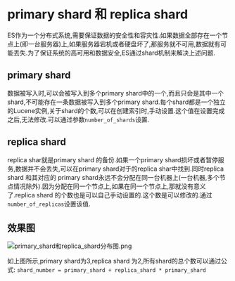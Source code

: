# primary shard 和 replica shard

ES作为一个分布式系统,需要保证数据的安全性和容灾性.如果数据全部存在一个节点上(即一台服务器)上,如果服务器宕机或者硬盘坏了,那服务就不可用,数据就有可能丢失.为了保证系统的高可用和数据安全,ES通过shard机制来解决上述问题.

## primary shard

数据被写入时,可以会被写入到多个primary shard中的一个,而且只会是其中一个shard,不可能存在一条数据被写入到多个primary shard.每个shard都是一个独立的Lucene实例,关于shard的个数,可以在创建索引时,手动设置.这个值在设置完成之后,无法修改.可以通过参数```number_of_shards```设置.

## replica shard

replica shar就是primary shard 的备份.如果一个primary shard损坏或者暂停服务,数据并不会丢失,可以在primary shard对于的replica shar中找到.同时replica shard 和其对应的 primary shard永远不会分配在同一台机器上(一台机器,多个节点情况除外).因为分配在同一个节点上,如果在同一个节点上,那就没有意义了.replica shard 的个数也是可以自己手动设置的.这个数是可以修改的.通过```number_of_replicas```设置该值.

## 效果图

![primary_shard和replica_shard分布图.png](https://i.loli.net/2019/07/21/5d347fc69e6e278298.png)

如上图所示,primary shard为3,replica shard 为2,所有shard的总个数可以通过公式:
```shard_number = primary_shard + replica_shard * primary_shard```
